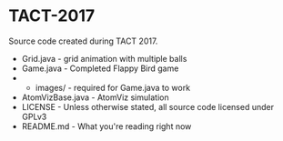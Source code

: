 # TACT-2017

Source code created during TACT 2017.

* Grid.java - grid animation with multiple balls
* Game.java - Completed Flappy Bird game
* * images/ - required for Game.java to work
* AtomVizBase.java - AtomViz simulation
* LICENSE - Unless otherwise stated, all source code licensed under GPLv3
* README.md - What you're reading right now
